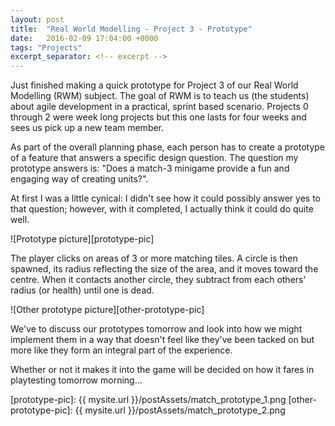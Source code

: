 ```yaml
---
layout: post
title:  "Real World Modelling - Project 3 - Prototype"
date:   2016-02-09 17:04:00 +0000
tags: "Projects"
excerpt_separator: <!-- excerpt -->
---
```

Just finished making a quick prototype for Project 3 of our Real World Modelling (RWM) subject. <!-- excerpt --> The goal of RWM is to teach us (the students) about agile development in a practical, sprint based scenario. Projects 0 through 2 were week long projects but this one lasts for four weeks and sees us pick up a new team member.

As part of the overall planning phase, each person has to create a prototype of a feature that answers a specific design question. The question my prototype answers is: "Does a match-3 minigame provide a fun and engaging way of creating units?".

At first I was a little cynical: I didn't see how it could possibly answer yes to that question; however, with it completed, I actually think it could do quite well.

![Prototype picture][prototype-pic]

The player clicks on areas of 3 or more matching tiles. A circle is then spawned, its radius reflecting the size of the area, and it moves toward the centre. When it contacts another circle, they subtract from each others' radius (or health) until one is dead.

![Other prototype picture][other-prototype-pic]

We've to discuss our prototypes tomorrow and look into how we might implement them in a way that doesn't feel like they've been tacked on but more like they form an integral part of the experience.

Whether or not it makes it into the game will be decided on how it fares in playtesting tomorrow morning...

[prototype-pic]: {{ mysite.url }}/postAssets/match_prototype_1.png
[other-prototype-pic]: {{ mysite.url }}/postAssets/match_prototype_2.png
